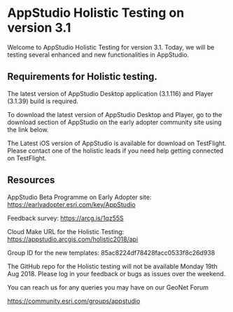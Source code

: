# AppStudio Holistic Testing on version 3.1

Welcome to AppStudio Holistic Testing for version 3.1. Today, we will be testing several enhanced and new functionalities in AppStudio. 



## Requirements for Holistic testing.
The latest version of AppStudio Desktop application (3.1.116) and Player (3.1.39) build is required.

To download the latest version of AppStudio Desktop and Player, go to the download section of AppStudio on the early adopter community site using the link below.

The Latest iOS version of AppStudio is available for download on TestFlight. Please contact one of the holistic leads if you need help getting connected on TestFlight.

## Resources
AppStudio Beta Programme on Early Adopter site: https://earlyadopter.esri.com/key/AppStudio

Feedback survey: https://arcg.is/1qz55S

Cloud Make URL for the Holistic Testing: https://appstudio.arcgis.com/holistic2018/api

Group ID for the new templates: 85ac8224df78428facc0533f8c26d938

The GitHub repo for the Holistic testing will not be available Monday 19th Aug 2018. Please log in your feedback or bugs as issues over the weekend.

You can reach us for any queries you may have on our GeoNet Forum

https://community.esri.com/groups/appstudio
